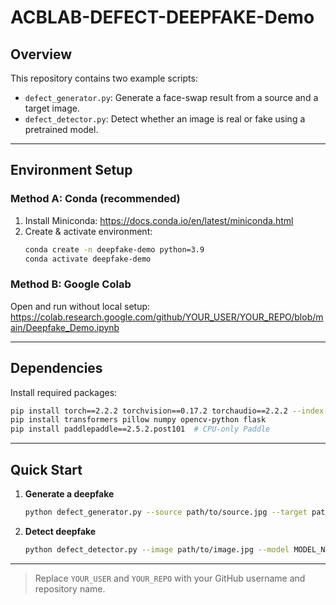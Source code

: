# ACBLAB-DEFECT-DEEPFAKE-Demo

## Overview
This repository contains two example scripts:
- `defect_generator.py`: Generate a face-swap result from a source and a target image.
- `defect_detector.py`: Detect whether an image is real or fake using a pretrained model.

---

## Environment Setup

### Method A: Conda (recommended)
1. Install Miniconda: https://docs.conda.io/en/latest/miniconda.html  
2. Create & activate environment:
   ```bash
   conda create -n deepfake-demo python=3.9
   conda activate deepfake-demo
   ```

### Method B: Google Colab
Open and run without local setup:  
https://colab.research.google.com/github/YOUR_USER/YOUR_REPO/blob/main/Deepfake_Demo.ipynb

---

## Dependencies
Install required packages:
```bash
pip install torch==2.2.2 torchvision==0.17.2 torchaudio==2.2.2 --index-url https://download.pytorch.org/whl/cu118
pip install transformers pillow numpy opencv-python flask
pip install paddlepaddle==2.5.2.post101  # CPU-only Paddle
```

---

## Quick Start

1. **Generate a deepfake**  
   ```bash
   python defect_generator.py --source path/to/source.jpg --target path/to/target.jpg --output results/
   ```

2. **Detect deepfake**  
   ```bash
   python defect_detector.py --image path/to/image.jpg --model MODEL_NAME
   ```

---

> Replace `YOUR_USER` and `YOUR_REPO` with your GitHub username and repository name.
